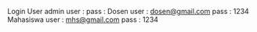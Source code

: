 Login User 
admin
user :
pass :
Dosen
user : dosen@gmail.com
pass : 1234
Mahasiswa 
user : mhs@gmail.com
pass : 1234
